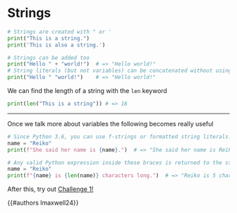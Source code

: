 # Strings

```py
# Strings are created with " or '
print("This is a string.")
print('This is also a string.')
```
```py
# Strings can be added too
print("Hello " + "world!")  # => "Hello world!"
# String literals (but not variables) can be concatenated without using '+'
print("Hello " "world!")    # => "Hello world!"
```

We can find the length of a string with the `len` keyword

```py
print(len("This is a string")) # => 16
```
---
Once we talk more about variables the following becomes really useful
```py
# Since Python 3.6, you can use f-strings or formatted string literals.
name = "Reiko"
print(f"She said her name is {name}.")  # => "She said her name is Reiko"
```

```py
# Any valid Python expression inside these braces is returned to the string.
name = "Reiko"
print(f"{name} is {len(name)} characters long.")  # => "Reiko is 5 characters long."
```

After this, try out [Challenge 1!](../challenges/1.md)

{{#authors lmaxwell24}}